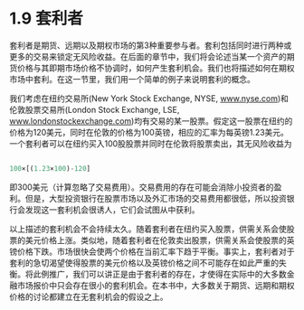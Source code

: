 # 1.9 套利者

套利者是期货、远期以及期权市场的第3种重要参与者。套利包括同时进行两种或更多的交易来锁定无风险收益。在后面的章节中，我们将会论述当某一个资产的期货价格与其即期市场价格不协调时，如何产生套利机会。我们也将描述如何在期权市场中套利。在这一节里，我们用一个简单的例子来说明套利的概念。

我们考虑在纽约交易所(New York Stock Exchange, NYSE, www.nyse.com)和伦敦股票交易所(London Stock Exchange, LSE, www.londonstockexchange.com)均有交易的某一股票。假定这一股票在纽约的价格为120美元，同时在伦敦的价格为100英镑，相应的汇率为每英镑1.23美元。一个套利者可以在纽约买入100股股票并同时在伦敦将股票卖出，其无风险收益为

```python 

100×[(1.23×100)-120]

```

即300美元（计算忽略了交易费用）。交易费用的存在可能会消除小投资者的盈利。但是，大型投资银行在股票市场以及外汇市场的交易费用都很低，所以投资银行会发现这一套利机会很诱人，它们会试图从中获利。

以上描述的套利机会不会持续太久。随着套利者在纽约买入股票，供需关系会使股票的美元价格上涨。类似地，随着套利者在伦敦卖出股票，供需关系会使股票的英镑价格下跌。市场很快会使两个价格在当前汇率下趋于平衡。事实上，套利者对于套利的急切渴望使得股票的美元价格以及英镑价格之间不可能存在如此严重的失衡。将此例推广，我们可以讲正是由于套利者的存在，才使得在实际中的大多数金融市场报价中只会存在很小的套利机会。在本书中，大多数关于期货、远期和期权价格的讨论都建立在无套利机会的假设之上。